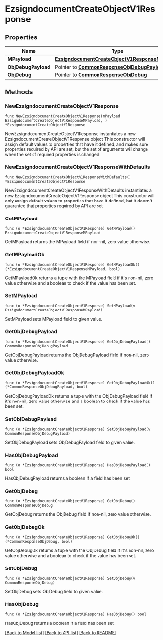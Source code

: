 # EzsigndocumentCreateObjectV1Response

## Properties

Name | Type | Description | Notes
------------ | ------------- | ------------- | -------------
**MPayload** | [**EzsigndocumentCreateObjectV1ResponseMPayload**](ezsigndocument-createObject-v1-Response-mPayload.md) |  | 
**ObjDebugPayload** | Pointer to [**CommonResponseObjDebugPayload**](Common-Response-objDebugPayload.md) |  | [optional] 
**ObjDebug** | Pointer to [**CommonResponseObjDebug**](Common-Response-objDebug.md) |  | [optional] 

## Methods

### NewEzsigndocumentCreateObjectV1Response

`func NewEzsigndocumentCreateObjectV1Response(mPayload EzsigndocumentCreateObjectV1ResponseMPayload, ) *EzsigndocumentCreateObjectV1Response`

NewEzsigndocumentCreateObjectV1Response instantiates a new EzsigndocumentCreateObjectV1Response object
This constructor will assign default values to properties that have it defined,
and makes sure properties required by API are set, but the set of arguments
will change when the set of required properties is changed

### NewEzsigndocumentCreateObjectV1ResponseWithDefaults

`func NewEzsigndocumentCreateObjectV1ResponseWithDefaults() *EzsigndocumentCreateObjectV1Response`

NewEzsigndocumentCreateObjectV1ResponseWithDefaults instantiates a new EzsigndocumentCreateObjectV1Response object
This constructor will only assign default values to properties that have it defined,
but it doesn't guarantee that properties required by API are set

### GetMPayload

`func (o *EzsigndocumentCreateObjectV1Response) GetMPayload() EzsigndocumentCreateObjectV1ResponseMPayload`

GetMPayload returns the MPayload field if non-nil, zero value otherwise.

### GetMPayloadOk

`func (o *EzsigndocumentCreateObjectV1Response) GetMPayloadOk() (*EzsigndocumentCreateObjectV1ResponseMPayload, bool)`

GetMPayloadOk returns a tuple with the MPayload field if it's non-nil, zero value otherwise
and a boolean to check if the value has been set.

### SetMPayload

`func (o *EzsigndocumentCreateObjectV1Response) SetMPayload(v EzsigndocumentCreateObjectV1ResponseMPayload)`

SetMPayload sets MPayload field to given value.


### GetObjDebugPayload

`func (o *EzsigndocumentCreateObjectV1Response) GetObjDebugPayload() CommonResponseObjDebugPayload`

GetObjDebugPayload returns the ObjDebugPayload field if non-nil, zero value otherwise.

### GetObjDebugPayloadOk

`func (o *EzsigndocumentCreateObjectV1Response) GetObjDebugPayloadOk() (*CommonResponseObjDebugPayload, bool)`

GetObjDebugPayloadOk returns a tuple with the ObjDebugPayload field if it's non-nil, zero value otherwise
and a boolean to check if the value has been set.

### SetObjDebugPayload

`func (o *EzsigndocumentCreateObjectV1Response) SetObjDebugPayload(v CommonResponseObjDebugPayload)`

SetObjDebugPayload sets ObjDebugPayload field to given value.

### HasObjDebugPayload

`func (o *EzsigndocumentCreateObjectV1Response) HasObjDebugPayload() bool`

HasObjDebugPayload returns a boolean if a field has been set.

### GetObjDebug

`func (o *EzsigndocumentCreateObjectV1Response) GetObjDebug() CommonResponseObjDebug`

GetObjDebug returns the ObjDebug field if non-nil, zero value otherwise.

### GetObjDebugOk

`func (o *EzsigndocumentCreateObjectV1Response) GetObjDebugOk() (*CommonResponseObjDebug, bool)`

GetObjDebugOk returns a tuple with the ObjDebug field if it's non-nil, zero value otherwise
and a boolean to check if the value has been set.

### SetObjDebug

`func (o *EzsigndocumentCreateObjectV1Response) SetObjDebug(v CommonResponseObjDebug)`

SetObjDebug sets ObjDebug field to given value.

### HasObjDebug

`func (o *EzsigndocumentCreateObjectV1Response) HasObjDebug() bool`

HasObjDebug returns a boolean if a field has been set.


[[Back to Model list]](../README.md#documentation-for-models) [[Back to API list]](../README.md#documentation-for-api-endpoints) [[Back to README]](../README.md)


